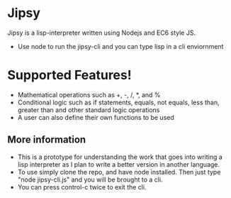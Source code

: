 # Jipsy

Jipsy is a lisp-interpreter written using Nodejs and EC6 style JS.
  - Use node to run the jipsy-cli and you can type lisp in a cli enviornment

# Supported Features!
  - Mathematical operations such as +, -, /, *, and %
  - Conditional logic such as if statements, equals, not equals, less than, greater than and other standard logic operations
  - A user can also define their own functions to be used

## More information
  - This is a prototype for understanding the work that goes into writing a lisp interpreter as I plan to write a better version in another language.
  - To use simply clone the repo, and have node installed. Then just type "node jipsy-cli.js" and you will be brought to a cli.
  - You can press control-c twice to exit the cli. 